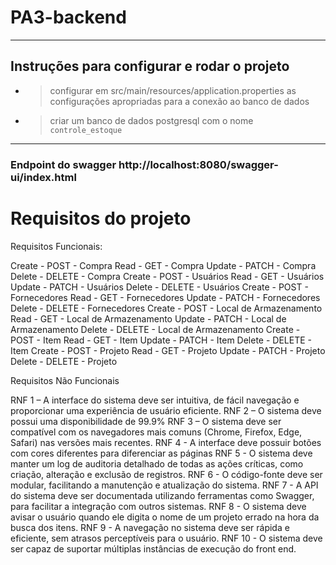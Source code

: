 # PA3-backend
___
## Instruções para configurar e rodar o projeto
* > configurar em src/main/resources/application.properties as configurações apropriadas para a conexão ao banco de dados

* > criar um banco de dados postgresql com o nome ``` controle_estoque```
___
### Endpoint do swagger http://localhost:8080/swagger-ui/index.html

# Requisitos do projeto

Requisitos Funcionais:

Create - POST - Compra
Read - GET - Compra
Update - PATCH - Compra
Delete - DELETE - Compra
Create - POST - Usuários
Read - GET - Usuários
Update - PATCH - Usuários
Delete - DELETE - Usuários
Create - POST - Fornecedores
Read - GET - Fornecedores
Update - PATCH - Fornecedores
Delete - DELETE - Fornecedores
Create - POST - Local de Armazenamento
Read - GET - Local de Armazenamento
Update - PATCH - Local de Armazenamento
Delete - DELETE - Local de Armazenamento
Create - POST - Item
Read - GET - Item
Update - PATCH - Item
Delete - DELETE - Item
Create - POST - Projeto
Read - GET - Projeto
Update - PATCH - Projeto
Delete - DELETE - Projeto



Requisitos Não Funcionais



RNF 1 – A interface do sistema deve ser intuitiva, de fácil navegação e proporcionar uma experiência de usuário eficiente.
RNF 2 – O sistema deve possui uma disponibilidade de 99.9%
RNF 3 – O sistema deve ser compatível com os navegadores mais comuns (Chrome, Firefox, Edge, Safari) nas versões mais recentes.
RNF 4 - A interface deve possuir botões com cores diferentes para diferenciar as páginas
RNF 5 - O sistema deve manter um log de auditoria detalhado de todas as ações críticas, como criação, alteração e exclusão de registros.
RNF 6 - O código-fonte deve ser modular, facilitando a manutenção e atualização do sistema.
RNF 7 - A API do sistema deve ser documentada utilizando ferramentas como Swagger, para facilitar a integração com outros sistemas.
RNF 8 - O sistema deve avisar o usuário quando ele digita o nome de um projeto errado na hora da busca dos itens.
RNF 9 - A navegação no sistema deve ser rápida e eficiente, sem atrasos perceptíveis para o usuário.
RNF 10 - O sistema deve ser capaz de suportar múltiplas instâncias de execução do front end.
